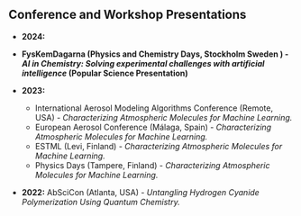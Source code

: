 ## Conference and Workshop Presentations 
- **2024:**  
- **FysKemDagarna (Physics and Chemistry Days, Stockholm Sweden ) - *AI in Chemistry: Solving experimental challenges with artificial intelligence* (Popular Science Presentation)**  

- **2023:**  
  - International Aerosol Modeling Algorithms Conference (Remote, USA) - *Characterizing Atmospheric Molecules for Machine Learning.*   
  - European Aerosol Conference (Málaga, Spain) - *Characterizing Atmospheric Molecules for Machine Learning.* 
  - ESTML (Levi, Finland) - *Characterizing Atmospheric Molecules for Machine Learning.* 
  - Physics Days (Tampere, Finland) - *Characterizing Atmospheric Molecules for Machine Learning.* 

- **2022:** AbSciCon (Atlanta, USA) - *Untangling Hydrogen Cyanide Polymerization Using Quantum Chemistry.*  

